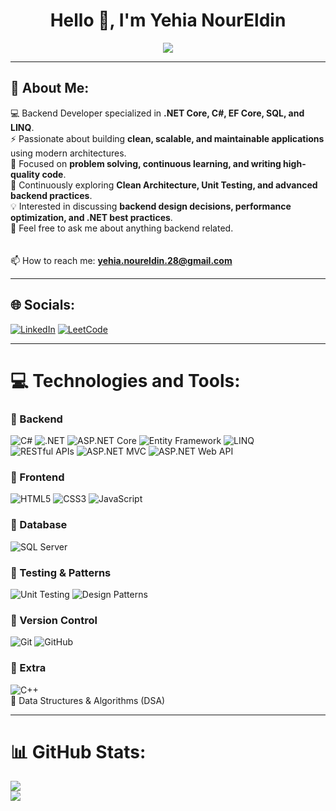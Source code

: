 <h1 align="center">Hello 👋, I'm Yehia NourEldin</h1>

<p align="center">
  <img src="https://capsule-render.vercel.app/api?type=waving&color=0:5C2D91,100:512BD4&height=200&section=header&text=.NET%20Backend%20Developer&fontSize=40&fontColor=ffffff&animation=twinkling" />
</p>

---

<h2>💫 About Me:</h2>

:computer: Backend Developer specialized in **.NET Core, C#, EF Core, SQL, and LINQ**.  
⚡ Passionate about building **clean, scalable, and maintainable applications** using modern architectures.  
🚀 Focused on **problem solving, continuous learning, and writing high-quality code**.  
🌱 Continuously exploring **Clean Architecture, Unit Testing, and advanced backend practices**.  
💡 Interested in discussing **backend design decisions, performance optimization, and .NET best practices**.  
💬 Feel free to ask me about anything backend related.  
<br><br>
📫 How to reach me: **yehia.noureldin.28@gmail.com**

---

## 🌐 Socials:
[![LinkedIn](https://img.shields.io/badge/linkedin-%230077B5.svg?style=for-the-badge&logo=linkedin&logoColor=white)](https://www.linkedin.com/in/yehia-nour/) 
[![LeetCode](https://img.shields.io/badge/LeetCode-000000?style=for-the-badge&logo=LeetCode&logoColor=#d16c06)](https://leetcode.com/u/Yehia__NourEldin/)


---

# 💻 Technologies and Tools:

### 🔹 Backend
![C#](https://img.shields.io/badge/c%23-%23239120.svg?style=for-the-badge&logo=c-sharp&logoColor=white) 
![.NET](https://img.shields.io/badge/.NET-512BD4?style=for-the-badge&logo=dotnet&logoColor=white) 
![ASP.NET Core](https://img.shields.io/badge/ASP.NET%20Core-5C2D91?style=for-the-badge&logo=dotnet&logoColor=white) 
![Entity Framework](https://img.shields.io/badge/Entity%20Framework-512BD4?style=for-the-badge&logo=dotnet&logoColor=white) 
![LINQ](https://img.shields.io/badge/LINQ-512BD4?style=for-the-badge&logo=dotnet&logoColor=white)  
![RESTful APIs](https://img.shields.io/badge/RESTful%20APIs-02569B?style=for-the-badge&logo=swagger&logoColor=white) 
![ASP.NET MVC](https://img.shields.io/badge/ASP.NET%20MVC-5C2D91?style=for-the-badge&logo=dotnet&logoColor=white) 
![ASP.NET Web API](https://img.shields.io/badge/ASP.NET%20Web%20API-5C2D91?style=for-the-badge&logo=dotnet&logoColor=white) 

### 🔹 Frontend
![HTML5](https://img.shields.io/badge/html5-%23E34F26.svg?style=for-the-badge&logo=html5&logoColor=white) 
![CSS3](https://img.shields.io/badge/css3-%231572B6.svg?style=for-the-badge&logo=css3&logoColor=white) 
![JavaScript](https://img.shields.io/badge/javascript-%23323330.svg?style=for-the-badge&logo=javascript&logoColor=%23F7DF1E) 

### 🔹 Database
![SQL Server](https://img.shields.io/badge/SQL%20Server-CC2927?style=for-the-badge&logo=microsoft-sql-server&logoColor=white) 

### 🔹 Testing & Patterns
![Unit Testing](https://img.shields.io/badge/Unit%20Testing-6DB33F?style=for-the-badge&logo=checkmarx&logoColor=white) 
![Design Patterns](https://img.shields.io/badge/Design%20Patterns-FF6F00?style=for-the-badge&logoColor=white)  

### 🔹 Version Control
![Git](https://img.shields.io/badge/git-%23F05033.svg?style=for-the-badge&logo=git&logoColor=white) 
![GitHub](https://img.shields.io/badge/github-%23121011.svg?style=for-the-badge&logo=github&logoColor=white) 

### 🔹 Extra
![C++](https://img.shields.io/badge/c++-%2300599C.svg?style=for-the-badge&logo=c%2B%2B&logoColor=white)  
🧮 Data Structures & Algorithms (DSA)  

---

# 📊 GitHub Stats:
![](https://github-readme-streak-stats.herokuapp.com/?user=Yehia-Nour&theme=vision-friendly-dark&hide_border=false)  
![](https://github-readme-stats.vercel.app/api/top-langs/?username=Yehia-Nour&theme=vision-friendly-dark&hide_border=false&include_all_commits=false&count_private=false&layout=compact)
